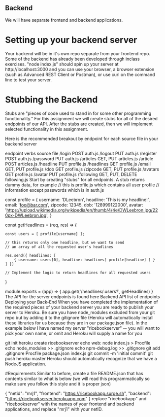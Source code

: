 ## Backend
We will have separate frontend and backend applications.

# Setting up your backend server
Your backend will be in it's own repo separate from your frontend repo. Some of the backend has already been developed through inclass exercises. "node index.js" should spin up your server at http://localhost:3000 and you can use your browser, a browser extension (such as Advanced REST Client or Postman), or use curl on the command line to test your server.

# Stubbing the Backend
Stubs are "pieces of code used to stand in for some other programming functionality." For this assignment we will create stubs for all of the desired endpoints of our API. After the stubs are created, then we will implement selected functionality in this assignment.

Here is the recommended breakout by endpoint for each source file in your backend server

endpoint	verbs	source file
/login	POST	auth.js
/logout	PUT	auth.js
/register	POST	auth.js
/password	PUT	auth.js
/articles	GET, PUT	articles.js
/article	POST	articles.js
/headline	PUT	profile.js
/headlines	GET	profile.js
/email	GET, PUT	profile.js
/dob	GET	profile.js
/zipcode	GET, PUT	profile.js
/avatars	GET	profile.js
/avatar	PUT	profile.js
/following	GET, PUT, DELETE	following.js
Start by creating "stubs" for all endpoints. A stub returns dummy data, for example
// this is profile.js which contains all user profile 
// information except passwords which is in auth.js

const profile = {
        username: 'DLeebron',
        headline: 'This is my headline!',
        email: 'foo@bar.com',
        zipcode: 12345,
        dob: '128999122000',
        avatar: 'https://upload.wikimedia.org/wikipedia/en/thumb/4/4e/DWLeebron.jpg/220px-DWLeebron.jpg',
    }

const getHeadlines = (req, res) => {

    const users = [ profile[username] ]; 

    // this returns only one headline, but we want to send
    // an array of all the requested user's headlines

    res.send({ headlines: [ 
        { username: users[0], headline: headlines[ profile[headline] ] } 
    ] })

    // Implement the logic to return headlines for all requested users
}

module.exports = (app) => {
    app.get('/headlines/:users?', getHeadlines)
} The API for the server endpoints is found here
Backend API list of endpoints
Deploying your Back-End
When you have completed the implementation of the required pieces of your backend server you are ready to publish your server to Heroku. Be sure you have node_modules excluded from your git repo but by adding it to the gitignore file (Heroku will automatically install these libraries for us because they are in our package.json file). In the example below I have named my server "ricebookserver" -- you will want to pick your own name, or omit and Heroku will supply a name for you

git init
heroku create ricebookserver
echo web: node index.js > Procfile
echo node_modules >> .gitignore
echo npm-debug.log >> .gitignore
git add .gitignore Procfile package.json index.js
git commit -m 'initial commit'
git push heroku master
Heroku should automatically recognize that we have a NodeJS application.

#Requirements
Similar to before, create a file README.json that has contents similar to what is below (we will read this programmatically so make sure you follow this style and it is proper json)

{ 
     "netid": "mrj1",
  "frontend": "https://ricebookapp.surge.sh",
   "backend": "https://ricebookserver.herokuapp.com"
}
replace "ricebookapp" and "ricebookserver" with the names of your frontend and backend applications, and replace "mrj1" with your netID.
